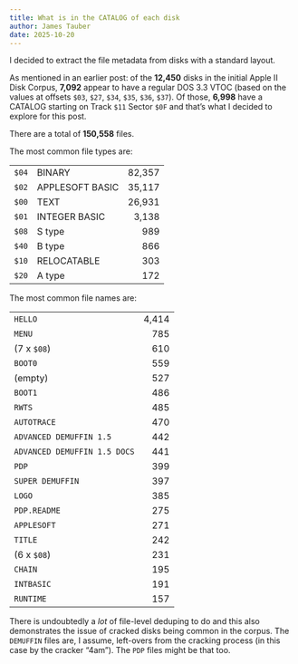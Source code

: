 ```yaml
---
title: What is in the CATALOG of each disk
author: James Tauber
date: 2025-10-20
---
```

I decided to extract the file metadata from disks with a standard layout.

As mentioned in an earlier post: of the **12,450** disks in the initial Apple II Disk Corpus,
**7,092** appear to have a regular DOS 3.3 VTOC (based on the values at offsets `$03`, `$27`, `$34`, `$35`, `$36`, `$37`).
Of those, **6,998** have a CATALOG starting on Track `$11` Sector `$0F` and that’s what I decided to explore for this post.

There are a total of **150,558** files.

The most common file types are:

<table class="table">
  <tr><td><code>$04</code></td><td>BINARY</td><td style="text-align: right;">82,357</td></tr>
  <tr><td><code>$02</code></td><td>APPLESOFT BASIC</td><td style="text-align: right;">35,117</td></tr>
  <tr><td><code>$00</code></td><td>TEXT</td><td style="text-align: right;">26,931</td></tr>
  <tr><td><code>$01</code></td><td>INTEGER BASIC</td><td style="text-align: right;">3,138</td></tr>
  <tr><td><code>$08</code></td><td>S type</td><td style="text-align: right;">989</td></tr>
  <tr><td><code>$40</code></td><td>B type</td><td style="text-align: right;">866</td></tr>
  <tr><td><code>$10</code></td><td>RELOCATABLE</td><td style="text-align: right;">303</td></tr>
  <tr><td><code>$20</code></td><td>A type</td><td style="text-align: right;">172</td></tr>
</table>

The most common file names are:

<table class="table">
  <tr><td><code>HELLO</code>                         </td><td style="text-align: right;">4,414</td></tr>
  <tr><td><code>MENU</code>                          </td><td style="text-align: right;">785</td></tr>
  <tr><td>(7 x <code>$08</code>)                     </td><td style="text-align: right;">610</td></tr>
  <tr><td><code>BOOT0</code>                         </td><td style="text-align: right;">559</td></tr>
  <tr><td>(empty)                                    </td><td style="text-align: right;">527</td></tr>
  <tr><td><code>BOOT1</code>                         </td><td style="text-align: right;">486</td></tr>
  <tr><td><code>RWTS</code>                          </td><td style="text-align: right;">485</td></tr>
  <tr><td><code>AUTOTRACE</code>                     </td><td style="text-align: right;">470</td></tr>
  <tr><td><code>ADVANCED DEMUFFIN 1.5</code>         </td><td style="text-align: right;">442</td></tr>
  <tr><td><code>ADVANCED DEMUFFIN 1.5 DOCS</code>    </td><td style="text-align: right;">441</td></tr>
  <tr><td><code>PDP</code>                           </td><td style="text-align: right;">399</td></tr>
  <tr><td><code>SUPER DEMUFFIN</code>                </td><td style="text-align: right;">397</td></tr>
  <tr><td><code>LOGO</code>                          </td><td style="text-align: right;">385</td></tr>
  <tr><td><code>PDP.README</code>                    </td><td style="text-align: right;">275</td></tr>
  <tr><td><code>APPLESOFT</code>                     </td><td style="text-align: right;">271</td></tr>
  <tr><td><code>TITLE</code>                         </td><td style="text-align: right;">242</td></tr>
  <tr><td>(6 x <code>$08</code>)                     </td><td style="text-align: right;">231</td></tr>
  <tr><td><code>CHAIN</code>                         </td><td style="text-align: right;">195</td></tr>
  <tr><td><code>INTBASIC</code>                      </td><td style="text-align: right;">191</td></tr>
  <tr><td><code>RUNTIME</code>                       </td><td style="text-align: right;">157</td></tr>
</table>

There is undoubtedly a _lot_ of file-level deduping to do and this also demonstrates the issue of cracked disks being common in the corpus.
The `DEMUFFIN` files are, I assume, left-overs from the cracking process (in this case by the cracker “4am”). The `PDP` files might be that too.
